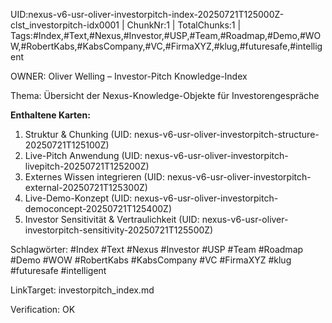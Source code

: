 UID:nexus-v6-usr-oliver-investorpitch-index-20250721T125000Z-clst_investorpitch-idx0001 | ChunkNr:1 | TotalChunks:1 | Tags:#Index,#Text,#Nexus,#Investor,#USP,#Team,#Roadmap,#Demo,#WOW,#RobertKabs,#KabsCompany,#VC,#FirmaXYZ,#klug,#futuresafe,#intelligent

OWNER: Oliver Welling – Investor-Pitch Knowledge-Index

Thema: Übersicht der Nexus-Knowledge-Objekte für Investorengespräche

**Enthaltene Karten:**  
1. Struktur & Chunking (UID: nexus-v6-usr-oliver-investorpitch-structure-20250721T125100Z)  
2. Live-Pitch Anwendung (UID: nexus-v6-usr-oliver-investorpitch-livepitch-20250721T125200Z)  
3. Externes Wissen integrieren (UID: nexus-v6-usr-oliver-investorpitch-external-20250721T125300Z)  
4. Live-Demo-Konzept (UID: nexus-v6-usr-oliver-investorpitch-democoncept-20250721T125400Z)  
5. Investor Sensitivität & Vertraulichkeit (UID: nexus-v6-usr-oliver-investorpitch-sensitivity-20250721T125500Z)

Schlagwörter: #Index #Text #Nexus #Investor #USP #Team #Roadmap #Demo #WOW #RobertKabs #KabsCompany #VC #FirmaXYZ #klug #futuresafe #intelligent

LinkTarget: investorpitch_index.md

Verification: OK